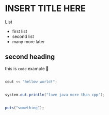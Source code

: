 # INSERT TITLE HERE

List
- first list
- second list
- many more later

## second heading

this is `code` example :penguin:

```c++

cout << "hellow world!";

```

```java

system.out.println("love java more than cpp");

```

```ruby

puts("something");

```